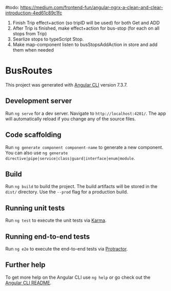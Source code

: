 #todo:
https://medium.com/frontend-fun/angular-ngrx-a-clean-and-clear-introduction-4ed61c89c1fc

1. Finish Trip effect+action (so tripID will be used) for both Get and ADD
2. After Trip is finished, make effect+action for bus-stop (for each on all stops from Trip)
3. Searlize stops to typeScript Stop.
4. Make map-component listen to busStopsAddAction in store and add them when needed

# BusRoutes

This project was generated with [Angular CLI](https://github.com/angular/angular-cli) version 7.3.7.

## Development server

Run `ng serve` for a dev server. Navigate to `http://localhost:4201/`. The app will automatically reload if you change any of the source files.

## Code scaffolding

Run `ng generate component component-name` to generate a new component. You can also use `ng generate directive|pipe|service|class|guard|interface|enum|module`.

## Build

Run `ng build` to build the project. The build artifacts will be stored in the `dist/` directory. Use the `--prod` flag for a production build.

## Running unit tests

Run `ng test` to execute the unit tests via [Karma](https://karma-runner.github.io).

## Running end-to-end tests

Run `ng e2e` to execute the end-to-end tests via [Protractor](http://www.protractortest.org/).

## Further help

To get more help on the Angular CLI use `ng help` or go check out the [Angular CLI README](https://github.com/angular/angular-cli/blob/master/README.md).
